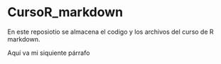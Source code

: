 # CursoR_markdown

En este reposiotio se almacena el codigo y los archivos del curso de R markdown.

Aquí va mi siquiente párrafo